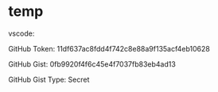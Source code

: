 # temp

vscode:

GitHub Token: 11df637ac8fdd4f742c8e88a9f135acf4eb10628

GitHub Gist: 0fb9920f4f6c45e4f7037fb83eb4ad13

GitHub Gist Type: Secret
